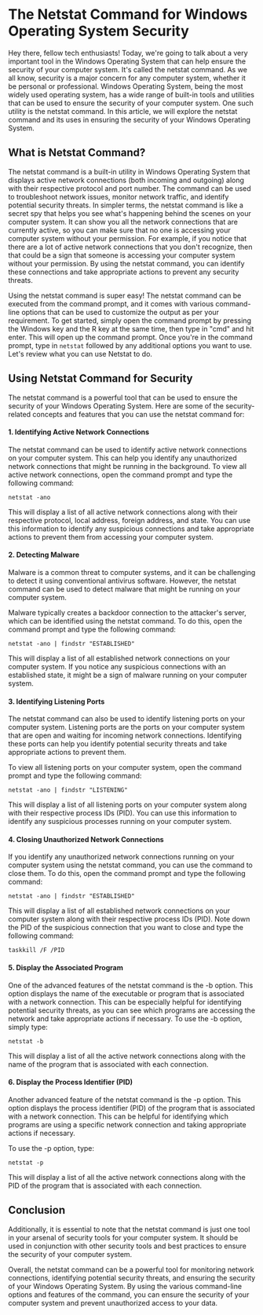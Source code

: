 # The Netstat Command for Windows Operating System Security

Hey there, fellow tech enthusiasts! Today, we're going to talk about a very important tool in the Windows Operating System that can help ensure the security of your computer system. It's called the netstat command.
As we all know, security is a major concern for any computer system, whether it be personal or professional. Windows Operating System, being the most widely used operating system, has a wide range of built-in tools and utilities that can be used to ensure the security of your computer system. One such utility is the netstat command. In this article, we will explore the netstat command and its uses in ensuring the security of your Windows Operating System.

## What is Netstat Command?

The netstat command is a built-in utility in Windows Operating System that displays active network connections (both incoming and outgoing) along with their respective protocol and port number. The command can be used to troubleshoot network issues, monitor network traffic, and identify potential security threats.
In simpler terms, the netstat command is like a secret spy that helps you see what's happening behind the scenes on your computer system. It can show you all the network connections that are currently active, so you can make sure that no one is accessing your computer system without your permission. For example, if you notice that there are a lot of active network connections that you don't recognize, then that could be a sign that someone is accessing your computer system without your permission. By using the netstat command, you can identify these connections and take appropriate actions to prevent any security threats.

Using the netstat command is super easy! The netstat command can be executed from the command prompt, and it comes with various command-line options that can be used to customize the output as per your requirement.
To get started, simply open the command prompt by pressing the Windows key and the R key at the same time, then type in "cmd" and hit enter. This will open up the command prompt.
Once you're in the command prompt, type in ```netstat``` followed by any additional options you want to use. Let's review what you can use Netstat to do.

## Using Netstat Command for Security

The netstat command is a powerful tool that can be used to ensure the security of your Windows Operating System. Here are some of the security-related concepts and features that you can use the netstat command for:

#### 1. Identifying Active Network Connections

The netstat command can be used to identify active network connections on your computer system. This can help you identify any unauthorized network connections that might be running in the background. To view all active network connections, open the command prompt and type the following command:

```
netstat -ano
```

This will display a list of all active network connections along with their respective protocol, local address, foreign address, and state. You can use this information to identify any suspicious connections and take appropriate actions to prevent them from accessing your computer system.

#### 2. Detecting Malware

Malware is a common threat to computer systems, and it can be challenging to detect it using conventional antivirus software. However, the netstat command can be used to detect malware that might be running on your computer system.

Malware typically creates a backdoor connection to the attacker's server, which can be identified using the netstat command. To do this, open the command prompt and type the following command:

```
netstat -ano | findstr "ESTABLISHED"
```

This will display a list of all established network connections on your computer system. If you notice any suspicious connections with an established state, it might be a sign of malware running on your computer system.

#### 3. Identifying Listening Ports

The netstat command can also be used to identify listening ports on your computer system. Listening ports are the ports on your computer system that are open and waiting for incoming network connections. Identifying these ports can help you identify potential security threats and take appropriate actions to prevent them.

To view all listening ports on your computer system, open the command prompt and type the following command:

```
netstat -ano | findstr "LISTENING"
```

This will display a list of all listening ports on your computer system along with their respective process IDs (PID). You can use this information to identify any suspicious processes running on your computer system.

#### 4. Closing Unauthorized Network Connections

If you identify any unauthorized network connections running on your computer system using the netstat command, you can use the command to close them. To do this, open the command prompt and type the following command:

```
netstat -ano | findstr "ESTABLISHED"
```

This will display a list of all established network connections on your computer system along with their respective process IDs (PID). Note down the PID of the suspicious connection that you want to close and type the following command:

```
taskkill /F /PID
```

#### 5. Display the Associated Program

One of the advanced features of the netstat command is the -b option. This option displays the name of the executable or program that is associated with a network connection. This can be especially helpful for identifying potential security threats, as you can see which programs are accessing the network and take appropriate actions if necessary.
To use the -b option, simply type:

```
netstat -b
```
This will display a list of all the active network connections along with the name of the program that is associated with each connection.

#### 6. Display the Process Identifier (PID)

Another advanced feature of the netstat command is the -p option. This option displays the process identifier (PID) of the program that is associated with a network connection. This can be helpful for identifying which programs are using a specific network connection and taking appropriate actions if necessary.

To use the -p option, type: 

```
netstat -p
``` 

This will display a list of all the active network connections along with the PID of the program that is associated with each connection.

## Conclusion

Additionally, it is essential to note that the netstat command is just one tool in your arsenal of security tools for your computer system. It should be used in conjunction with other security tools and best practices to ensure the security of your computer system.

Overall, the netstat command can be a powerful tool for monitoring network connections, identifying potential security threats, and ensuring the security of your Windows Operating System. By using the various command-line options and features of the command, you can ensure the security of your computer system and prevent unauthorized access to your data.